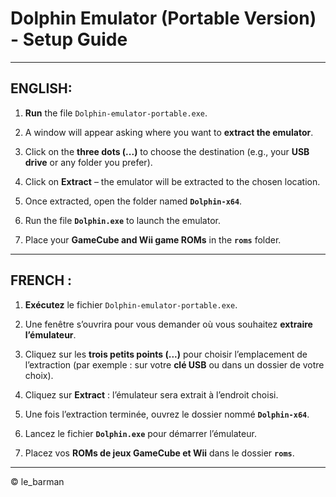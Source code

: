 # Dolphin Emulator (Portable Version) - Setup Guide

---

## ENGLISH:

1. **Run** the file `Dolphin-emulator-portable.exe`.

2. A window will appear asking where you want to **extract the emulator**.

3. Click on the **three dots (...)** to choose the destination (e.g., your **USB drive** or any folder you prefer).

4. Click on **Extract** – the emulator will be extracted to the chosen location.

5. Once extracted, open the folder named **`Dolphin-x64`**.

6. Run the file **`Dolphin.exe`** to launch the emulator.

7. Place your **GameCube and Wii game ROMs** in the **`roms`** folder.

---

## FRENCH :

1. **Exécutez** le fichier `Dolphin-emulator-portable.exe`.

2. Une fenêtre s’ouvrira pour vous demander où vous souhaitez **extraire l’émulateur**.

3. Cliquez sur les **trois petits points (...)** pour choisir l’emplacement de l’extraction (par exemple : sur votre **clé USB** ou dans un dossier de votre choix).

4. Cliquez sur **Extract** : l’émulateur sera extrait à l’endroit choisi.

5. Une fois l’extraction terminée, ouvrez le dossier nommé **`Dolphin-x64`**.

6. Lancez le fichier **`Dolphin.exe`** pour démarrer l’émulateur.

7. Placez vos **ROMs de jeux GameCube et Wii** dans le dossier **`roms`**.

---

© le_barman
